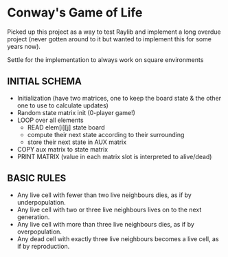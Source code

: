 # Conway's Game of Life

Picked up this project as a way to test Raylib and implement a long overdue project (never gotten around to it but wanted to implement this for some years now).

Settle for the implementation to always work on square environments

## INITIAL SCHEMA
- Initialization (have two matrices, one to keep the board state & the other one to use to calculate updates)
- Random state matrix init (0-player game!)
- LOOP over all elements
    - READ elem[i][j] state board
    - compute their next state according to their surrounding
    - store their next state in AUX matrix
- COPY aux matrix to state matrix
- PRINT MATRIX (value in each matrix slot is interpreted to alive/dead)

## BASIC RULES
- Any live cell with fewer than two live neighbours dies, as if by underpopulation.
- Any live cell with two or three live neighbours lives on to the next generation.
- Any live cell with more than three live neighbours dies, as if by overpopulation.
- Any dead cell with exactly three live neighbours becomes a live cell, as if by reproduction.